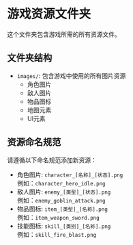 # 游戏资源文件夹

这个文件夹包含游戏所需的所有资源文件。

## 文件夹结构

- `images/`: 包含游戏中使用的所有图片资源
  - 角色图片
  - 敌人图片
  - 物品图标
  - 地图元素
  - UI元素

## 资源命名规范

请遵循以下命名规范添加新资源：

- 角色图片: `character_[名称]_[状态].png`  
  例如：`character_hero_idle.png`
- 敌人图片: `enemy_[类型]_[状态].png`  
  例如：`enemy_goblin_attack.png`
- 物品图标: `item_[类型]_[名称].png`  
  例如：`item_weapon_sword.png`
- 技能图标: `skill_[类别]_[名称].png`  
  例如：`skill_fire_blast.png`